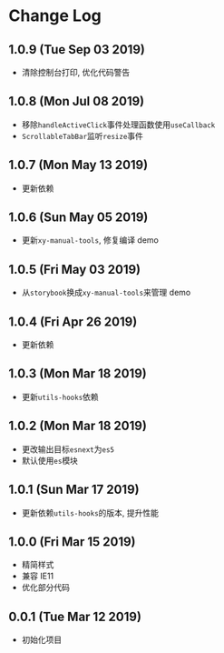 # Change Log

## 1.0.9 (Tue Sep 03 2019)

-   清除控制台打印, 优化代码警告

## 1.0.8 (Mon Jul 08 2019)

-   移除`handleActiveClick`事件处理函数使用`useCallback`
-   `ScrollableTabBar`监听`resize`事件

## 1.0.7 (Mon May 13 2019)

-   更新依赖

## 1.0.6 (Sun May 05 2019)

-   更新`xy-manual-tools`, 修复编译 demo

## 1.0.5 (Fri May 03 2019)

-   从`storybook`换成`xy-manual-tools`来管理 demo

## 1.0.4 (Fri Apr 26 2019)

-   更新依赖

## 1.0.3 (Mon Mar 18 2019)

-   更新`utils-hooks`依赖

## 1.0.2 (Mon Mar 18 2019)

-   更改输出目标`esnext`为`es5`
-   默认使用`es`模块

## 1.0.1 (Sun Mar 17 2019)

-   更新依赖`utils-hooks`的版本, 提升性能

## 1.0.0 (Fri Mar 15 2019)

-   精简样式
-   兼容 IE11
-   优化部分代码

## 0.0.1 (Tue Mar 12 2019)

-   初始化项目
